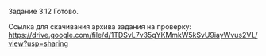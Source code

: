 Задание 3.12
Готово.

Ссылка для скачивания архива задания на проверку:
https://drive.google.com/file/d/1TDSvL7v35gYKMmkW5kSvU9iayWvus2VL/view?usp=sharing

